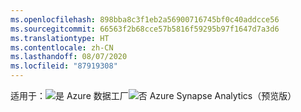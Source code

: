 ```yaml
---
ms.openlocfilehash: 898bba8c3f1eb2a56900716745bf0c40addcce56
ms.sourcegitcommit: 66563f2b68cce57b5816f59295b97f1647d7a3d6
ms.translationtype: HT
ms.contentlocale: zh-CN
ms.lasthandoff: 08/07/2020
ms.locfileid: "87919308"
---
```

<Token>适用于：![是](../media/applies-to/yes.png) Azure 数据工厂![否](../media/applies-to/no.png) Azure Synapse Analytics（预览版）</Token> 
